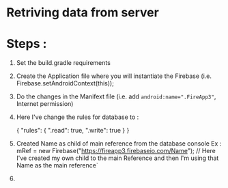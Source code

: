 # Retriving data from server

# Steps :

1) Set the build.gradle requirements

2) Create the Application file where you will instantiate the Firebase (i.e. Firebase.setAndroidContext(this));

3) Do the changes in the Manifext file (i.e. add `android:name=".FireApp3"`, Internet permission)

4) Here I've change the rules for database to :
  
    {
      "rules": {
        ".read": true,
        ".write": true
      }
    }

5) Created Name as child of main reference from the database console
Ex :
    mRef = new Firebase("https://fireapp3.firebaseio.com/Name"); // Here I've created my own child to the main Reference and then I'm using that Name as the main reference`

6)
